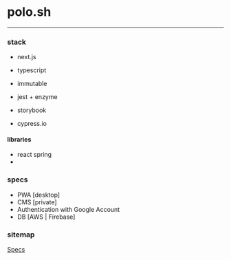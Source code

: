 # polo.sh

------

### stack

* next.js

* typescript

* immutable

* jest + enzyme

* storybook

* cypress.io

    

#### libraries

* react spring
* 





### specs

* PWA [desktop] 
* CMS [private]
* Authentication with Google Account
* DB [AWS | Firebase]





### sitemap

[Specs](D:\Documentos\creative\polo_sh\01_specs.md)


